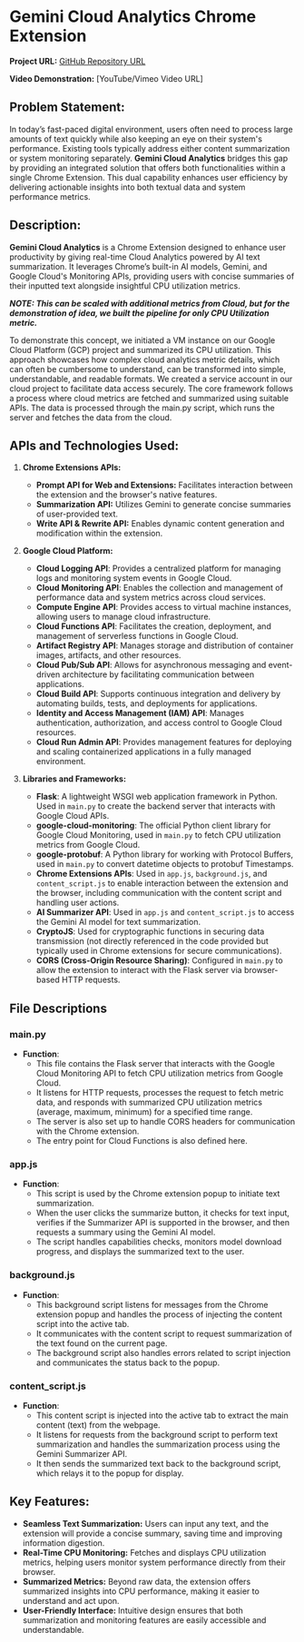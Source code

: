
# **Gemini Cloud Analytics Chrome Extension**

**Project URL:** [GitHub Repository URL](https://github.com/Karan-05/Chrome-extension-)

**Video Demonstration:** [YouTube/Vimeo Video URL]

## **Problem Statement:**

In today’s fast-paced digital environment, users often need to process large amounts of text quickly while also keeping an eye on their system's performance. Existing tools typically address either content summarization or system monitoring separately. **Gemini Cloud Analytics** bridges this gap by providing an integrated solution that offers both functionalities within a single Chrome Extension. This dual capability enhances user efficiency by delivering actionable insights into both textual data and system performance metrics.

## **Description:**

**Gemini Cloud Analytics** is a Chrome Extension designed to enhance user productivity by giving real-time Cloud Analytics powered by AI text summarization. It leverages Chrome’s built-in AI models, Gemini, and Google Cloud's Monitoring APIs, providing users with concise summaries of their inputted text alongside insightful CPU utilization metrics. 

_**NOTE: This can be scaled with additional metrics from Cloud, but for the demonstration of idea, we built the pipeline for only CPU Utilization metric.**_

To demonstrate this concept, we initiated a VM instance on our Google Cloud Platform (GCP) project and summarized its CPU utilization. This approach showcases how complex cloud analytics metric details, which can often be cumbersome to understand, can be transformed into simple, understandable, and readable formats. We created a service account in our cloud project to facilitate data access securely. The core framework follows a process where cloud metrics are fetched and summarized using suitable APIs. The data is processed through the main.py script, which runs the server and fetches the data from the cloud.

## **APIs and Technologies Used:**

1. **Chrome Extensions APIs:**
   - **Prompt API for Web and Extensions:** Facilitates interaction between the extension and the browser's native features.
   - **Summarization API:** Utilizes Gemini to generate concise summaries of user-provided text.
   - **Write API & Rewrite API:** Enables dynamic content generation and modification within the extension.

2. **Google Cloud Platform:**
   - **Cloud Logging API**: Provides a centralized platform for managing logs and monitoring system events in Google Cloud.
   - **Cloud Monitoring API**: Enables the collection and management of performance data and system metrics across cloud services.
   - **Compute Engine API**: Provides access to virtual machine instances, allowing users to manage cloud infrastructure.
   - **Cloud Functions API**: Facilitates the creation, deployment, and management of serverless functions in Google Cloud.
   - **Artifact Registry API**: Manages storage and distribution of container images, artifacts, and other resources.
   - **Cloud Pub/Sub API**: Allows for asynchronous messaging and event-driven architecture by facilitating communication between applications.
   - **Cloud Build API**: Supports continuous integration and delivery by automating builds, tests, and deployments for applications.
   - **Identity and Access Management (IAM) API**: Manages authentication, authorization, and access control to Google Cloud resources.
   - **Cloud Run Admin API**: Provides management features for deploying and scaling containerized applications in a fully managed environment.

3. **Libraries and Frameworks:**
   - **Flask**: A lightweight WSGI web application framework in Python. Used in `main.py` to create the backend server that interacts with Google Cloud APIs.
   - **google-cloud-monitoring**: The official Python client library for Google Cloud Monitoring, used in `main.py` to fetch CPU utilization metrics from Google Cloud.
   - **google-protobuf**: A Python library for working with Protocol Buffers, used in `main.py` to convert datetime objects to protobuf Timestamps.
   - **Chrome Extensions APIs**: Used in `app.js`, `background.js`, and `content_script.js` to enable interaction between the extension and the browser, including communication with the content script and handling user actions.
   - **AI Summarizer API**: Used in `app.js` and `content_script.js` to access the Gemini AI model for text summarization.
   - **CryptoJS**: Used for cryptographic functions in securing data transmission (not directly referenced in the code provided but typically used in Chrome extensions for secure communications).
   - **CORS (Cross-Origin Resource Sharing)**: Configured in `main.py` to allow the extension to interact with the Flask server via browser-based HTTP requests.

## File Descriptions

### **main.py**
- **Function**: 
  - This file contains the Flask server that interacts with the Google Cloud Monitoring API to fetch CPU utilization metrics from Google Cloud. 
  - It listens for HTTP requests, processes the request to fetch metric data, and responds with summarized CPU utilization metrics (average, maximum, minimum) for a specified time range. 
  - The server is also set up to handle CORS headers for communication with the Chrome extension.
  - The entry point for Cloud Functions is also defined here.

### **app.js**
- **Function**: 
  - This script is used by the Chrome extension popup to initiate text summarization.
  - When the user clicks the summarize button, it checks for text input, verifies if the Summarizer API is supported in the browser, and then requests a summary using the Gemini AI model.
  - The script handles capabilities checks, monitors model download progress, and displays the summarized text to the user.

### **background.js**
- **Function**: 
  - This background script listens for messages from the Chrome extension popup and handles the process of injecting the content script into the active tab.
  - It communicates with the content script to request summarization of the text found on the current page. 
  - The background script also handles errors related to script injection and communicates the status back to the popup.

### **content_script.js**
- **Function**: 
  - This content script is injected into the active tab to extract the main content (text) from the webpage.
  - It listens for requests from the background script to perform text summarization and handles the summarization process using the Gemini Summarizer API.
  - It then sends the summarized text back to the background script, which relays it to the popup for display.

## **Key Features:**

- **Seamless Text Summarization:** Users can input any text, and the extension will provide a concise summary, saving time and improving information digestion.
- **Real-Time CPU Monitoring:** Fetches and displays CPU utilization metrics, helping users monitor system performance directly from their browser.
- **Summarized Metrics:** Beyond raw data, the extension offers summarized insights into CPU performance, making it easier to understand and act upon.
- **User-Friendly Interface:** Intuitive design ensures that both summarization and monitoring features are easily accessible and understandable.
